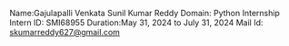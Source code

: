 Name:Gajulapalli Venkata Sunil Kumar Reddy
Domain: Python Internship
Intern ID: SMI68955
Duration:May 31, 2024 to July 31, 2024
Mail Id: skumarreddy627@gmail.com
